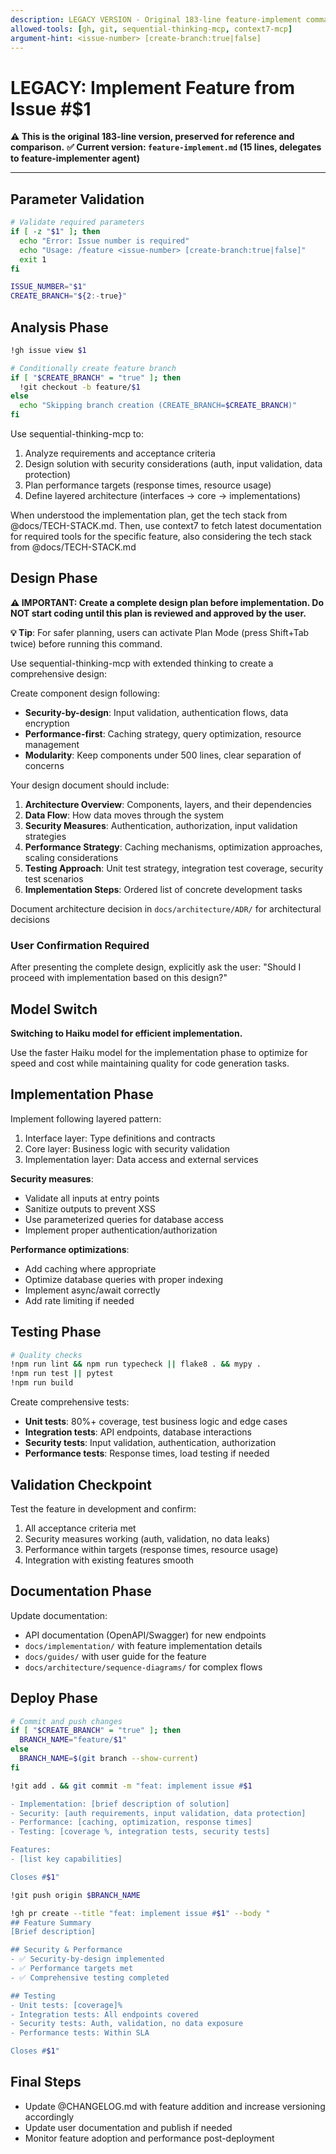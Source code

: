 ```yaml
---
description: LEGACY VERSION - Original 183-line feature-implement command (replaced by 15-line version)
allowed-tools: [gh, git, sequential-thinking-mcp, context7-mcp]
argument-hint: <issue-number> [create-branch:true|false]
---
```


# LEGACY: Implement Feature from Issue #$1

**⚠️ This is the original 183-line version, preserved for reference and comparison.**
**✅ Current version: `feature-implement.md` (15 lines, delegates to feature-implementer agent)**

---

## Parameter Validation

```bash
# Validate required parameters
if [ -z "$1" ]; then
  echo "Error: Issue number is required"
  echo "Usage: /feature <issue-number> [create-branch:true|false]"
  exit 1
fi

ISSUE_NUMBER="$1"
CREATE_BRANCH="${2:-true}"
```

## Analysis Phase

```bash
!gh issue view $1

# Conditionally create feature branch
if [ "$CREATE_BRANCH" = "true" ]; then
  !git checkout -b feature/$1
else
  echo "Skipping branch creation (CREATE_BRANCH=$CREATE_BRANCH)"
fi
```

Use sequential-thinking-mcp to:

1. Analyze requirements and acceptance criteria
2. Design solution with security considerations (auth, input validation, data protection)
3. Plan performance targets (response times, resource usage)
4. Define layered architecture (interfaces → core → implementations)

When understood the implementation plan, get the tech stack from @docs/TECH-STACK.md.
Then, use context7 to fetch latest documentation for required tools for the specific feature, also considering the tech stack from @docs/TECH-STACK.md

## Design Phase

**⚠️ IMPORTANT: Create a complete design plan before implementation. Do NOT start coding until this plan is reviewed and approved by the user.**

**💡 Tip**: For safer planning, users can activate Plan Mode (press Shift+Tab twice) before running this command.

Use sequential-thinking-mcp with extended thinking to create a comprehensive design:

Create component design following:

- **Security-by-design**: Input validation, authentication flows, data encryption
- **Performance-first**: Caching strategy, query optimization, resource management
- **Modularity**: Keep components under 500 lines, clear separation of concerns

Your design document should include:

1. **Architecture Overview**: Components, layers, and their dependencies
2. **Data Flow**: How data moves through the system
3. **Security Measures**: Authentication, authorization, input validation strategies
4. **Performance Strategy**: Caching mechanisms, optimization approaches, scaling considerations
5. **Testing Approach**: Unit test strategy, integration test coverage, security test scenarios
6. **Implementation Steps**: Ordered list of concrete development tasks

Document architecture decision in `docs/architecture/ADR/` for architectural decisions

### User Confirmation Required

After presenting the complete design, explicitly ask the user: "Should I proceed with implementation based on this design?"

## Model Switch

**Switching to Haiku model for efficient implementation.**

Use the faster Haiku model for the implementation phase to optimize for speed and cost while maintaining quality for code generation tasks.

## Implementation Phase

Implement following layered pattern:

1. Interface layer: Type definitions and contracts
2. Core layer: Business logic with security validation
3. Implementation layer: Data access and external services

**Security measures**:

- Validate all inputs at entry points
- Sanitize outputs to prevent XSS
- Use parameterized queries for database access
- Implement proper authentication/authorization

**Performance optimizations**:

- Add caching where appropriate
- Optimize database queries with proper indexing
- Implement async/await correctly
- Add rate limiting if needed

## Testing Phase

```bash
# Quality checks
!npm run lint && npm run typecheck || flake8 . && mypy .
!npm run test || pytest
!npm run build
```

Create comprehensive tests:

- **Unit tests**: 80%+ coverage, test business logic and edge cases
- **Integration tests**: API endpoints, database interactions
- **Security tests**: Input validation, authentication, authorization
- **Performance tests**: Response times, load testing if needed

## Validation Checkpoint

Test the feature in development and confirm:

1. All acceptance criteria met
2. Security measures working (auth, validation, no data leaks)
3. Performance within targets (response times, resource usage)
4. Integration with existing features smooth

## Documentation Phase

Update documentation:

- API documentation (OpenAPI/Swagger) for new endpoints
- `docs/implementation/` with feature implementation details
- `docs/guides/` with user guide for the feature
- `docs/architecture/sequence-diagrams/` for complex flows

## Deploy Phase

```bash
# Commit and push changes
if [ "$CREATE_BRANCH" = "true" ]; then
  BRANCH_NAME="feature/$1"
else
  BRANCH_NAME=$(git branch --show-current)
fi

!git add . && git commit -m "feat: implement issue #$1

- Implementation: [brief description of solution]
- Security: [auth requirements, input validation, data protection]
- Performance: [caching, optimization, response times]
- Testing: [coverage %, integration tests, security tests]

Features:
- [list key capabilities]

Closes #$1"

!git push origin $BRANCH_NAME

!gh pr create --title "feat: implement issue #$1" --body "
## Feature Summary
[Brief description]

## Security & Performance
- ✅ Security-by-design implemented
- ✅ Performance targets met
- ✅ Comprehensive testing completed

## Testing
- Unit tests: [coverage]%
- Integration tests: All endpoints covered
- Security tests: Auth, validation, no data exposure
- Performance tests: Within SLA

Closes #$1"
```

## Final Steps

- Update @CHANGELOG.md with feature addition and increase versioning accordingly
- Update user documentation and publish if needed
- Monitor feature adoption and performance post-deployment
